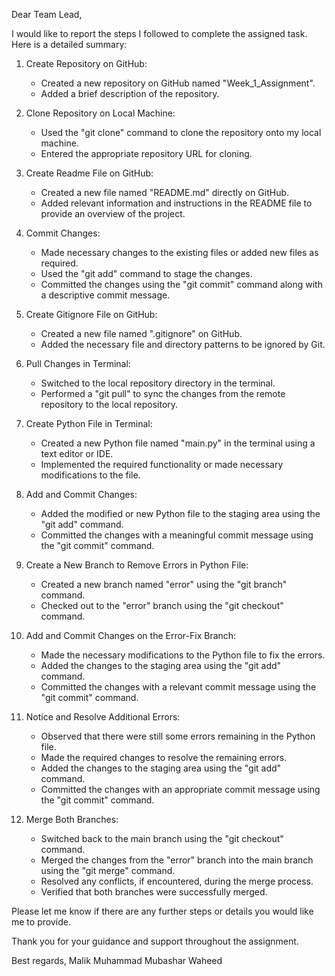 Dear Team Lead,

I would like to report the steps I followed to complete the assigned task. Here is a detailed summary:


1. Create Repository on GitHub:
   - Created a new repository on GitHub named "Week_1_Assignment".
   - Added a brief description of the repository.

2. Clone Repository on Local Machine:
   - Used the "git clone" command to clone the repository onto my local machine.
   - Entered the appropriate repository URL for cloning.

3. Create Readme File on GitHub:
   - Created a new file named "README.md" directly on GitHub.
   - Added relevant information and instructions in the README file to provide an overview of the project.

4. Commit Changes:
   - Made necessary changes to the existing files or added new files as required.
   - Used the "git add" command to stage the changes.
   - Committed the changes using the "git commit" command along with a descriptive commit message.

5. Create Gitignore File on GitHub:
   - Created a new file named ".gitignore" on GitHub.
   - Added the necessary file and directory patterns to be ignored by Git.

6. Pull Changes in Terminal:
   - Switched to the local repository directory in the terminal.
   - Performed a "git pull" to sync the changes from the remote repository to the local repository.

7. Create Python File in Terminal:
   - Created a new Python file named "main.py" in the terminal using a text editor or IDE.
   - Implemented the required functionality or made necessary modifications to the file.

8. Add and Commit Changes:
   - Added the modified or new Python file to the staging area using the "git add" command.
   - Committed the changes with a meaningful commit message using the "git commit" command.

9. Create a New Branch to Remove Errors in Python File:
   - Created a new branch named "error" using the "git branch" command.
   - Checked out to the "error" branch using the "git checkout" command.

10. Add and Commit Changes on the Error-Fix Branch:
    - Made the necessary modifications to the Python file to fix the errors.
    - Added the changes to the staging area using the "git add" command.
    - Committed the changes with a relevant commit message using the "git commit" command.

11. Notice and Resolve Additional Errors:
    - Observed that there were still some errors remaining in the Python file.
    - Made the required changes to resolve the remaining errors.
    - Added the changes to the staging area using the "git add" command.
    - Committed the changes with an appropriate commit message using the "git commit" command.

12. Merge Both Branches:
    - Switched back to the main branch using the "git checkout" command.
    - Merged the changes from the "error" branch into the main branch using the "git merge" command.
    - Resolved any conflicts, if encountered, during the merge process.
    - Verified that both branches were successfully merged.

Please let me know if there are any further steps or details you would like me to provide.

Thank you for your guidance and support throughout the assignment.

Best regards,
Malik Muhammad Mubashar Waheed


